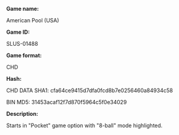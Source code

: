 ﻿**Game name:**

American Pool (USA)

**Game ID:**

SLUS-01488

**Game format:**

CHD

**Hash:**

CHD DATA SHA1: cfa64ce9415d7dfa0fcd8b7e0256460a84934c58

BIN MD5: 31453acaf12f7d870f5964c5f0e34029

**Description:**

Starts in "Pocket" game option with "8-ball" mode highlighted.